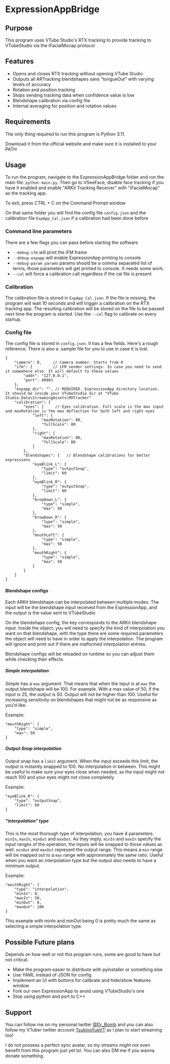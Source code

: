 # ExpressionAppBridge

## Purpose

This program uses VTube Studio's RTX tracking to provide tracking to VTubeStudio via the iFacialMocap protocol

## Features

 * Opens and closes RTX tracking without opening VTube Studio
 * Outputs all ARTracking blendshapes sans "tongueOut" with varying levels of accuracy
 * Rotation and position tracking
 * Stops sending tracking data when confidence value is low
 * Blendshape calibration via config file
 * Internal averaging for position and rotation values
 
## Requirements

The only thing required to run this program is Python 3.11.

Download it from the official website and make sure it is installed to your PATH

## Usage

To run the program, navigate to the ExpressionAppBridge folder and run the main file. `python main.py`. Then go to VSeeFace, disable face tracking if you have it enabled and enable "ARKit Tracking Receiver" with "iFacialMocap" as the tracking app.

To exit, press CTRL + C on the Command Prompt window

On that same folder you will find the config file `config.json` and the calibration file `ExpApp_Cal.json` if a calibration had been done before

### Command line parameters

There are a few flags you can pass before starting the software

 * `--debug-ifm` will print the iFM frame
 * `--debug-expapp` will enable ExpressionApp printing to console
 * `--debug-param params` params should be a comma separated list of terms, those parameters will get printed to console. It needs some work.
 * `--cal` will force a calibration call regardless if the cal file is present

### Calibration

The calibration file is stored in `ExpApp_Cal.json`. If the file is missing, the program will wait 10 seconds and will trigger a calibration on the RTX tracking app. The resulting calibration will be stored on the file to be passed next time the program is started. Use the `--cal` flag to calibrate on every startup.

### Config file

The config file is stored in `config.json`. It has a few fields. Here's a rough reference. There is also a .sample file for you to use in case it is lost.

```
{
    "camera": 0,     // Camera number. Starts from 0
    "ifm": {         // iFM sender settings. In case you need to send it somewhere else. It will default to these values
        "addr": "127.0.0.1",
        "port": 49983
    },
    "expapp_dir": "", // REQUIRED. ExpressionApp directory location. It should be inside your VTubeStudio dir at "VTube Studio_Data\StreamingAssets\MXTracker"
    "calibration": {  
        "eyes": {     // Eyes calibration. Full scale is the max input and maxRotation is the max deflection for both left and right eyes
            "left": {
                "maxRotation": 80,
                "fullScale": 80
            },
            "right": {
                "maxRotation": 80,
                "fullScale": 80
            }
        },
        "blendshapes": {   // Blendshape calibrations for better expressions
            "eyeBlink_L": {
                "type": "outputSnap",
                "limit": 60
            },
            "eyeBlink_R": {
                "type": "outputSnap",
                "limit": 60
            },
            "browDown_L": {
                "type": "simple",
                "max": 50
            },
            "browDown_R": {
                "type": "simple",
                "max": 50
            },
            "mouthLeft": {
                "type": "simple",
                "max": 50
            },
            "mouthRight": {
                "type": "simple",
                "max": 50
            }
        }
    }
}

```

#### Blendshape configs

Each ARKit blendshape can be interpolated between multiple modes. The input will be the blendshape input received from the ExpressionApp, and the output is the value sent to VTubeStudio

On the blendshape config, the key corresponds to the ARKit blendshape input. Inside the object, you will need to specify the kind of interpolation you want on that blendshape, with the type there are some required parameters the object will need to have in order to apply the interpolation. The program will ignore and print out if there are malformed interpolation entries.

Blendshape configs will be reloaded on runtime so you can adjust them while checking their effects.

##### Simple interpolation

Simple has a `max` argument. That means that when the input is at `max` the output blendshape will be 100. For example. With a max value of 50, if the input is 25, the output is 50. Output will not be higher than 100. Useful for increasing sensitivity on blendshapes that might not be as responsive as you'd like.

Example:
```
"mouthRight": {
    "type": "simple",
    "max": 50
}
```

##### Output Snap interpolation

Output snap has a `limit` argument. When the input exceeds this limit, the output is instantly snapped to 100. No interpolation in between. This might be useful to make sure your eyes close when needed, as the input might not reach 100 and your eyes might not close completely

Example:
```
"eyeBlink_R": {
    "type": "outputSnap",
    "limit": 60
}
```

##### "interpolation" type

This is the most thorough type of interpolation, you have 4 parameters. `minIn`, `maxIn`, `minOut` and `maxOut`. As they imply, `minIn` and `maxIn` specify the input ranges of the operation, the inputs will be snapped to those values as well. `minOut` and `maxOut` represent the output range. This means a `min` range will be mapped out to a `max` range with approximately the same ratio. Useful when you want an interpolation type but the output also needs to have a minimum output.

Example:

```
"mouthRight": {
    "type": "interpolation",
    "minIn": 0,
    "maxIn": 50,
    "minOut": 0,
    "maxOut": 100
}
```

This example with minIn and minOut being 0 is pretty much the same as selecting a simple interpolation type.

## Possible Future plans

Depends on how well or not this program runs, some are good to have but not critical.

 * Make the program easier to distribute with pyinstaller or something else
 * Use YAML instead of JSON for config
 * Implement an UI with buttons for calibrate and hide/show features window
 * Fork our own ExpressionApp to avoid using VTubeStudio's one
 * Stop using python and port to C++

## Support

You can follow me on my personal twitter [@Dr_Bomb](https://twitter.com/Dr_Bomb) and you can also follow my VTuber twitter account [TsukinoYueVT](https://twitter.com/TsukinoYueVT) as I plan to start streaming too!

I do not possess a perfect sync avatar, so my streams might not even benefit from this program just yet lol. You can also DM me if you wanna donate something.

